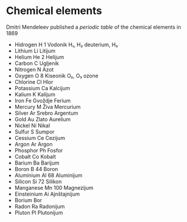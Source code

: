 # Chemical elements

Dmitri Mendeleev published a *periodic table* of the chemical elements in 1869

- Hidrogen    H       1   Vodonik     H₁, H₂ deuterium, H₃
- Lithium     Li          Litijum
- Helium      He      2   Helijum
- Carbon      C           Ugljenik
- Nitrogen    N           Azot
- Oxygen      O       8   Kiseonik    O₂, O₃ ozone
- Chlorine    Cl          Hlor
- Potassium   Ca          Kalcijum
- Kalium      K           Kalijum
- Iron        Fe          Gvoždje     Ferium
- Mercury     M           Živa        Mercurium
- Silver      Ar          Srebro      Argentum
- Gold        Au          Zlato       Aurelium
- Nickel      Ni          Nikal
- Sulfur      S           Sumpor
- Cessium     Ce          Cezijum
- Argon       Ar          Argon
- Phosphor    Ph          Fosfor
- Cobalt      Co          Kobalt
- Barium      Ba          Barijum
- Boron       B      44   Boron
- Aluminium   Al     68   Aluminijum
- Silicon     Si     72   Silikon
- Manganese   Mn    100   Magnezijum
- Einsteinium Ai          Ajnštajnijum
- Borium                  Bor
- Radon       Ra          Radonijum
- Pluton      Pl          Plutonijum
